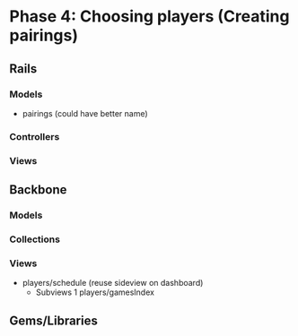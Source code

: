 # Phase 4: Choosing players (Creating pairings)

## Rails
### Models
* pairings (could have better name)

### Controllers

### Views

## Backbone
### Models

### Collections

### Views
* players/schedule (reuse sideview on dashboard)
  * Subviews
    1 players/gamesIndex

## Gems/Libraries
